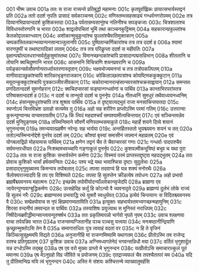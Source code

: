 001	भीष्म उवाच
001a	ततः स राजा रात्र्यन्ते प्रतिबुद्धो महामनाः
001c	कृतपूर्वाह्णिकः प्रायात्सभार्यस्तद्वनं प्रति
002a	ततो ददर्श नृपतिः प्रासादं सर्वकाञ्चनम्
002c	मणिस्तम्भसहस्राढ्यं गन्धर्वनगरोपमम्
002e	तत्र दिव्यानभिप्रायान्ददर्श कुशिकस्तदा
003a	पर्वतान्रम्यसानूंश्च नलिनीश्च सपङ्कजाः
003c	चित्रशालाश्च विविधास्तोरणानि च भारत
003e	शाद्वलोपचितां भूमिं तथा काञ्चनकुट्टिमाम्
004a	सहकारान्प्रफुल्लांश्च केतकोद्दालकान्धवान्
004c	अशोकान्मुचुकुन्दांश्च फुल्लांश्चैवातिमुक्तकान्
005a	चम्पकांस्तिलकान्भव्यान्पनसान्वञ्जुलानपि
005c	पुष्पितान्कर्णिकारांश्च तत्र तत्र ददर्श ह
006a	श्यामां वारणपुष्पीं च तथाष्टापदिकां लताम्
006c	तत्र तत्र परिकॢप्ता ददर्श स महीपतिः
007a	वृक्षान्पद्मोत्पलधरान्सर्वर्तुकुसुमांस्तथा
007c	विमानच्छन्दकांश्चापि प्रासादान्पद्मसन्निभान्
008a	शीतलानि च तोयानि क्वचिदुष्णानि भारत
008c	आसनानि विचित्राणि शयनप्रवराणि च
009a	पर्यङ्कान्सर्वसौवर्णान्परार्ध्यास्तरणास्तृतान्
009c	भक्ष्यभोज्यमनन्तं च तत्र तत्रोपकल्पितम्
010a	वाणीवादाञ्छुकांश्चापि शारिकाभृङ्गराजकान्
010c	कोकिलाञ्छतपत्रांश्च कोयष्टिमककुक्कुटान्
011a	मयूरान्कुक्कुटांश्चापि पुत्रकाञ्जीवजीवकान्
011c	चकोरान्वानरान्हंसान्सारसांश्चक्रसाह्वयान्
012a	समन्ततः प्रणदितान्ददर्श सुमनोहरान्
012c	क्वचिदप्सरसां सङ्घान्गन्धर्वाणां च पार्थिव
013a	कान्ताभिरपरांस्तत्र परिष्वक्तान्ददर्श ह
013c	न ददर्श च तान्भूयो ददर्श च पुनर्नृपः
014a	गीतध्वनिं सुमधुरं तथैवाध्ययनध्वनिम्
014c	हंसान्सुमधुरांश्चापि तत्र शुश्राव पार्थिवः
015a	तं दृष्ट्वात्यद्भुतं राजा मनसाचिन्तयत्तदा
015c	स्वप्नोऽयं चित्तविभ्रंश उताहो सत्यमेव तु
016a	अहो सह शरीरेण प्राप्तोऽस्मि परमां गतिम्
016c	उत्तरान्वा कुरून्पुण्यानथ वाप्यमरावतीम्
017a	किं त्विदं महदाश्चर्यं सम्पश्यामीत्यचिन्तयत्
017c	एवं सञ्चिन्तयन्नेव ददर्श मुनिपुङ्गवम्
018a	तस्मिन्विमाने सौवर्णे मणिस्तम्भसमाकुले
018c	महार्हे शयने दिव्ये शयानं भृगुनन्दनम्
019a	तमभ्ययात्प्रहर्षेण नरेन्द्रः सह भार्यया
019c	अन्तर्हितस्ततो भूयश्च्यवनः शयनं च तत्
020a	ततोऽन्यस्मिन्वनोद्देशे पुनरेव ददर्श तम्
020c	कौश्यां बृस्यां समासीनं जपमानं महाव्रतम्
020e	एवं योगबलाद्विप्रो मोहयामास पार्थिवम्
021a	क्षणेन तद्वनं चैव ते चैवाप्सरसां गणाः
021c	गन्धर्वाः पादपाश्चैव सर्वमन्तरधीयत
022a	निःशब्दमभवच्चापि गङ्गाकूलं पुनर्नृप
022c	कुशवल्मीकभूयिष्ठं बभूव च यथा पुरा
023a	ततः स राजा कुशिकः सभार्यस्तेन कर्मणा
023c	विस्मयं परमं प्राप्तस्तद्दृष्ट्वा महदद्भुतम्
024a	ततः प्रोवाच कुशिको भार्यां हर्षसमन्वितः
024c	पश्य भद्रे यथा भावाश्चित्रा दृष्टाः सुदुर्लभाः
025a	प्रसादाद्भृगुमुख्यस्य किमन्यत्र तपोबलात्
025c	तपसा तदवाप्यं हि यन्न शक्यं मनोरथैः
026a	त्रैलोक्यराज्यादपि हि तप एव विशिष्यते
026c	तपसा हि सुतप्तेन क्रीडत्येष तपोधनः
027a	अहो प्रभावो ब्रह्मर्षेश्च्यवनस्य महात्मनः
027c	इच्छन्नेष तपोवीर्यादन्याँल्लोकान्सृजेदपि
028a	ब्राह्मणा एव जायेरन्पुण्यवाग्बुद्धिकर्मणः
028c	उत्सहेदिह कर्तुं हि कोऽन्यो वै च्यवनादृते
029a	ब्राह्मण्यं दुर्लभं लोके राज्यं हि सुलभं नरैः
029c	ब्राह्मण्यस्य प्रभावाद्धि रथे युक्तौ स्वधुर्यवत्
030a	इत्येवं चिन्तयानः स विदितश्च्यवनस्य वै
030c	सम्प्रेक्ष्योवाच स नृपं क्षिप्रमागम्यतामिति
031a	इत्युक्तः सहभार्यस्तमभ्यगच्छन्महामुनिम्
031c	शिरसा वन्दनीयं तमवन्दत स पार्थिवः
032a	तस्याशिषः प्रयुज्याथ स मुनिस्तं नराधिपम्
032c	निषीदेत्यब्रवीद्धीमान्सान्त्वयन्पुरुषर्षभ
033a	ततः प्रकृतिमापन्नो भार्गवो नृपते नृपम्
033c	उवाच श्लक्ष्णया वाचा तर्पयन्निव भारत
034a	राजन्सम्यग्जितानीह पञ्च पञ्चसु यत्त्वया
034c	मनःषष्ठानीन्द्रियाणि कृच्छ्रान्मुक्तोऽसि तेन वै
035a	सम्यगाराधितः पुत्र त्वयाहं वदतां वर
035c	न हि ते वृजिनं किञ्चित्सुसूक्ष्ममपि विद्यते
036a	अनुजानीहि मां राजन्गमिष्यामि यथागतम्
036c	प्रीतोऽस्मि तव राजेन्द्र वरश्च प्रतिगृह्यताम्
037	कुशिक उवाच
037a	अग्निमध्यगतेनेदं भगवन्सन्निधौ मया
037c	वर्तितं भृगुशार्दूल यन्न दग्धोऽस्मि तद्बहु
038a	एष एव वरो मुख्यः प्राप्तो मे भृगुनन्दन
038c	यत्प्रीतोऽसि समाचारात्कुलं पूतं ममानघ
039a	एष मेऽनुग्रहो विप्र जीविते च प्रयोजनम्
039c	एतद्राज्यफलं चैव तपश्चैतत्परं मम
040a	यदि तु प्रीतिमान्विप्र मयि त्वं भृगुनन्दन
040c	अस्ति मे संशयः कश्चित्तन्मे व्याख्यातुमर्हसि
